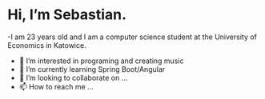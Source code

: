 #  Hi, I’m Sebastian.
-I am 23 years old and I am a computer science student at the University of Economics in Katowice.

- 👀 I’m interested in programing and creating music
- 🌱 I’m currently learning Spring Boot/Angular
- 💞️ I’m looking to collaborate on ...
- 📫 How to reach me ...

<!---
Blejn/Blejn is a ✨ special ✨ repository because its `README.md` (this file) appears on your GitHub profile.
You can click the Preview link to take a look at your changes.
--->
